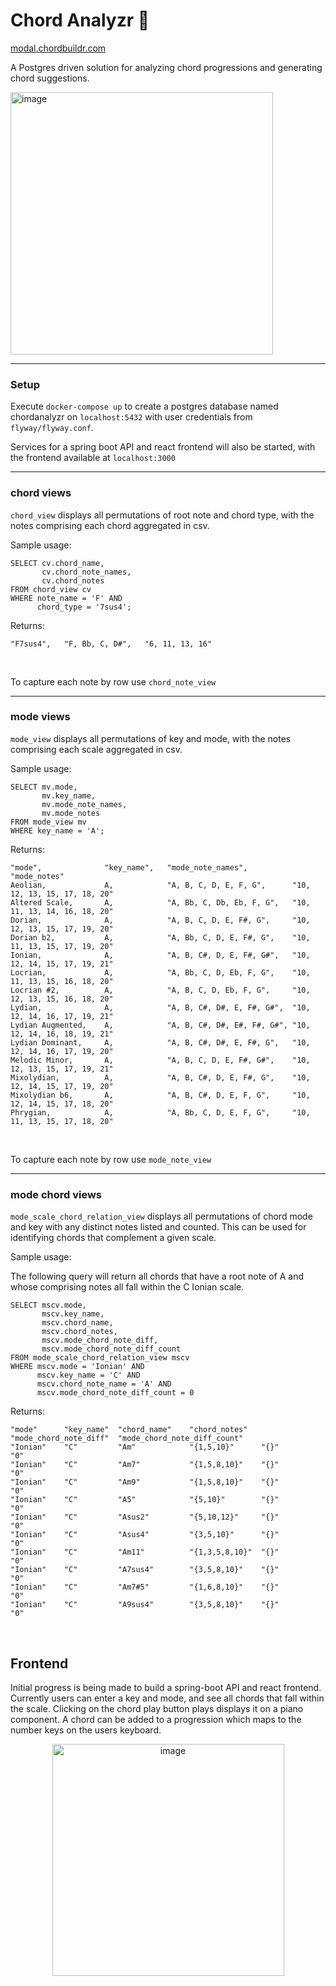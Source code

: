 # Chord Analyzr :musical_note:

[modal.chordbuildr.com](https://modal.chordbuildr.com/)

A Postgres driven solution for analyzing chord progressions and generating chord suggestions. 

<img width="420" alt="image" src="https://github.com/jekrch/chord-analyzr/assets/8173930/4af7243c-bec5-4ff5-a187-f644cf8a5fd0">

<hr>
<h3>Setup</h3> 

Execute ```docker-compose up``` to create a postgres database named chordanalyzr on ```localhost:5432``` with user credentials from ```flyway/flyway.conf```. 

Services for a spring boot API and react frontend will also be started, with the frontend available at `localhost:3000`

<hr>
<h3>chord views</h3> 

```chord_view``` displays all permutations of root note and chord type, with the notes comprising each chord aggregated in csv. 

Sample usage: 

```
SELECT cv.chord_name, 
       cv.chord_note_names,
       cv.chord_notes
FROM chord_view cv
WHERE note_name = 'F' AND 
      chord_type = '7sus4';
```
Returns:
```
"F7sus4",   "F, Bb, C, D#",   "6, 11, 13, 16"
```

<br>

To capture each note by row use ```chord_note_view```

<hr>
<h3>mode views</h3> 

```mode_view``` displays all permutations of key and mode, with the notes comprising each scale aggregated in csv. 

Sample usage: 

```
SELECT mv.mode, 
       mv.key_name, 
       mv.mode_note_names, 
       mv.mode_notes
FROM mode_view mv 
WHERE key_name = 'A';
```
Returns:
```
"mode",              "key_name",   "mode_note_names",          "mode_notes"
Aeolian,             A,            "A, B, C, D, E, F, G",      "10, 12, 13, 15, 17, 18, 20"
Altered Scale,       A,            "A, Bb, C, Db, Eb, F, G",   "10, 11, 13, 14, 16, 18, 20"
Dorian,              A,            "A, B, C, D, E, F#, G",     "10, 12, 13, 15, 17, 19, 20"
Dorian b2,           A,            "A, Bb, C, D, E, F#, G",    "10, 11, 13, 15, 17, 19, 20"
Ionian,              A,            "A, B, C#, D, E, F#, G#",   "10, 12, 14, 15, 17, 19, 21"
Locrian,             A,            "A, Bb, C, D, Eb, F, G",    "10, 11, 13, 15, 16, 18, 20"
Locrian #2,          A,            "A, B, C, D, Eb, F, G",     "10, 12, 13, 15, 16, 18, 20"
Lydian,              A,            "A, B, C#, D#, E, F#, G#",  "10, 12, 14, 16, 17, 19, 21"
Lydian Augmented,    A,            "A, B, C#, D#, E#, F#, G#", "10, 12, 14, 16, 18, 19, 21"
Lydian Dominant,     A,            "A, B, C#, D#, E, F#, G",   "10, 12, 14, 16, 17, 19, 20"
Melodic Minor,       A,            "A, B, C, D, E, F#, G#",    "10, 12, 13, 15, 17, 19, 21"
Mixolydian,          A,            "A, B, C#, D, E, F#, G",    "10, 12, 14, 15, 17, 19, 20"
Mixolydian b6,       A,            "A, B, C#, D, E, F, G",     "10, 12, 14, 15, 17, 18, 20"
Phrygian,            A,            "A, Bb, C, D, E, F, G",     "10, 11, 13, 15, 17, 18, 20"
```
<br>

To capture each note by row use ```mode_note_view```

<hr>
<h3>mode chord views</h3> 

```mode_scale_chord_relation_view``` displays all permutations of chord mode and key with any distinct notes listed and counted. This can be used for identifying chords that complement a given scale. 

Sample usage: 

The following query will return all chords that have a root note of A and whose comprising notes all fall within the C Ionian scale. 

```
SELECT mscv.mode, 
       mscv.key_name, 
       mscv.chord_name, 
       mscv.chord_notes,  
       mscv.mode_chord_note_diff, 
       mscv.mode_chord_note_diff_count 
FROM mode_scale_chord_relation_view mscv
WHERE mscv.mode = 'Ionian' AND 
      mscv.key_name = 'C' AND 
      mscv.chord_note_name = 'A' AND
      mscv.mode_chord_note_diff_count = 0
```
Returns:
```
"mode"      "key_name"  "chord_name"    "chord_notes"   "mode_chord_note_diff"  "mode_chord_note_diff_count"
"Ionian"    "C"         "Am"            "{1,5,10}"      "{}"                     "0"
"Ionian"    "C"         "Am7"           "{1,5,8,10}"    "{}"                     "0"
"Ionian"    "C"         "Am9"           "{1,5,8,10}"    "{}"                     "0"
"Ionian"    "C"         "A5"            "{5,10}"        "{}"                     "0"
"Ionian"    "C"         "Asus2"         "{5,10,12}"     "{}"                     "0"
"Ionian"    "C"         "Asus4"         "{3,5,10}"      "{}"                     "0"
"Ionian"    "C"         "Am11"          "{1,3,5,8,10}"  "{}"                     "0"
"Ionian"    "C"         "A7sus4"        "{3,5,8,10}"    "{}"                     "0"
"Ionian"    "C"         "Am7#5"         "{1,6,8,10}"    "{}"                     "0"
"Ionian"    "C"         "A9sus4"        "{3,5,8,10}"    "{}"                     "0"
```

<br>

## Frontend

Initial progress is being made to build a spring-boot API and react frontend. Currently users can enter a key and mode, and see all chords that fall within the scale. Clicking on the chord play button plays displays it on a piano component. A chord can be added to a progression which maps to the number keys on the users keyboard. 

<p align="center">
     
<img width="371" alt="image" src="https://github.com/jekrch/chord-analyzr/assets/8173930/a9c20d02-187e-4422-b634-cb174b27d1a0">

</p>

